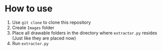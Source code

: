 # How to use

1. Use `git clone` to clone this repository
2. Create `Images` folder 
3. Place all drawable folders in the directory where `extractor.py` resides (Just like they are placed now)
4. Run `extractor.py` 



